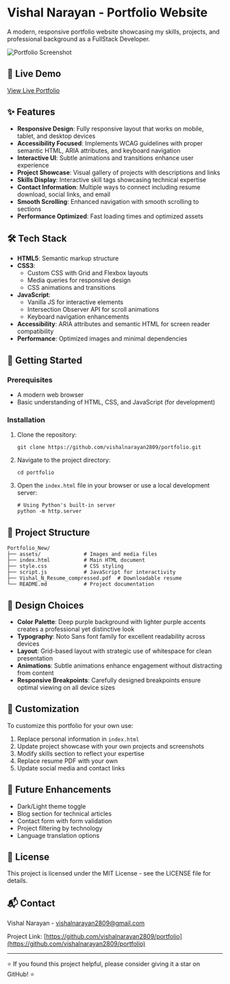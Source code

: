 # Vishal Narayan - Portfolio Website

A modern, responsive portfolio website showcasing my skills, projects, and professional background as a FullStack Developer.

![Portfolio Screenshot](./assets/portfolio_screenshot.png)

## 🌟 Live Demo

[View Live Portfolio](https://your-portfolio-url.com)

## ✨ Features

- **Responsive Design**: Fully responsive layout that works on mobile, tablet, and desktop devices
- **Accessibility Focused**: Implements WCAG guidelines with proper semantic HTML, ARIA attributes, and keyboard navigation
- **Interactive UI**: Subtle animations and transitions enhance user experience
- **Project Showcase**: Visual gallery of projects with descriptions and links
- **Skills Display**: Interactive skill tags showcasing technical expertise
- **Contact Information**: Multiple ways to connect including resume download, social links, and email
- **Smooth Scrolling**: Enhanced navigation with smooth scrolling to sections
- **Performance Optimized**: Fast loading times and optimized assets

## 🛠️ Tech Stack

- **HTML5**: Semantic markup structure
- **CSS3**: 
  - Custom CSS with Grid and Flexbox layouts
  - Media queries for responsive design
  - CSS animations and transitions
- **JavaScript**: 
  - Vanilla JS for interactive elements
  - Intersection Observer API for scroll animations
  - Keyboard navigation enhancements
- **Accessibility**: ARIA attributes and semantic HTML for screen reader compatibility
- **Performance**: Optimized images and minimal dependencies

## 🚀 Getting Started

### Prerequisites

- A modern web browser
- Basic understanding of HTML, CSS, and JavaScript (for development)

### Installation

1. Clone the repository:
   ```
   git clone https://github.com/vishalnarayan2809/portfolio.git
   ```

2. Navigate to the project directory:
   ```
   cd portfolio
   ```

3. Open the `index.html` file in your browser or use a local development server:
   ```
   # Using Python's built-in server
   python -m http.server
   ```

## 📂 Project Structure

```
Portfolio_New/
├── assets/              # Images and media files
├── index.html           # Main HTML document
├── style.css            # CSS styling
├── script.js            # JavaScript for interactivity
├── Vishal_N_Resume_compressed.pdf  # Downloadable resume
└── README.md            # Project documentation
```

## 🎨 Design Choices

- **Color Palette**: Deep purple background with lighter purple accents creates a professional yet distinctive look
- **Typography**: Noto Sans font family for excellent readability across devices
- **Layout**: Grid-based layout with strategic use of whitespace for clean presentation
- **Animations**: Subtle animations enhance engagement without distracting from content
- **Responsive Breakpoints**: Carefully designed breakpoints ensure optimal viewing on all device sizes

## 🔧 Customization

To customize this portfolio for your own use:

1. Replace personal information in `index.html`
2. Update project showcase with your own projects and screenshots
3. Modify skills section to reflect your expertise
4. Replace resume PDF with your own
5. Update social media and contact links

## 🎯 Future Enhancements

- Dark/Light theme toggle
- Blog section for technical articles
- Contact form with form validation
- Project filtering by technology
- Language translation options

## 📄 License

This project is licensed under the MIT License - see the LICENSE file for details.

## 📬 Contact

Vishal Narayan - [vishalnarayan2809@gmail.com](mailto:vishalnarayan2809@gmail.com)

Project Link: [https://github.com/vishalnarayan2809/portfolio](https://github.com/vishalnarayan2809/portfolio)

---

⭐️ If you found this project helpful, please consider giving it a star on GitHub! ⭐️

